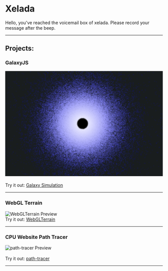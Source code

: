 # Xelada
Hello, you've reached the voicemail box of xelada. Please record your message after the beep.

---

## Projects:

### GalaxyJS
<div id="img-wrap">
	<img alt="200k particles" src="https://github.com/Xeladarocks/galaxyjs/blob/master/imgs/Annotation%202020-06-22%20192006.png?raw=true">
</div>
<br>
Try it out: <a href="https://xelada.founders.gg/galaxyjs/" target="blank">Galaxy Simulation</a>
<hr>

### WebGL Terrain
![WebGLTerrain Preview](https://github.com/Xeladarocks/xeladarocks.github.io/blob/master/imgs/WebGLTerrainEx1.png?raw=true)
<br>
Try it out: <a href="https://xelada.founders.gg/WebGLTerrain/" target="blank">WebGLTerrain</a>
<hr>

### CPU Website Path Tracer
<div id="img-wrap">
	<img alt="path-tracer Preview" src="https://github.com/Xeladarocks/xeladarocks.github.io/blob/master/imgs/path-tracerEx1.png?raw=true">
</div>
<br>
Try it out: <a href="https://xelada.founders.gg/path&#45;tracer/" target="blank">path&#45;tracer</a>
<hr>
